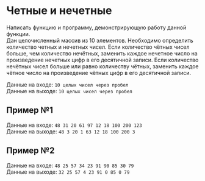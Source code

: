 # Четные и нечетные
Написать функцию и программу, демонстрирующую работу данной функции.  
Дан целочисленный массив из 10 элементов. Необходимо определить количество четных и нечетных чисел. Если количество чётных чисел больше, чем количество нечётных, заменить каждое нечетное число на произведение нечетных цифр в его десятичной записи. Если количество нечётных чисел больше или равно количеству чётных, заменить каждое чётное число на произведение чётных цифр в его десятичной записи. 

Данные на входе: 	`10 целых чисел через пробел`  
Данные на выходе: 	`10 целых чисел через пробел` 

## Пример №1
Данные на входе: 	`48 31 20 61 97 12 18 100 200 123`  
Данные на выходе: 	`48 3 20 1 63 12 18 100 200 3` 

## Пример №2
Данные на входе: 	`48 25 57 34 23 91 90 85 30 79`  
Данные на выходе: 	`32 25 57 4 23 91 0 85 0 79 `
